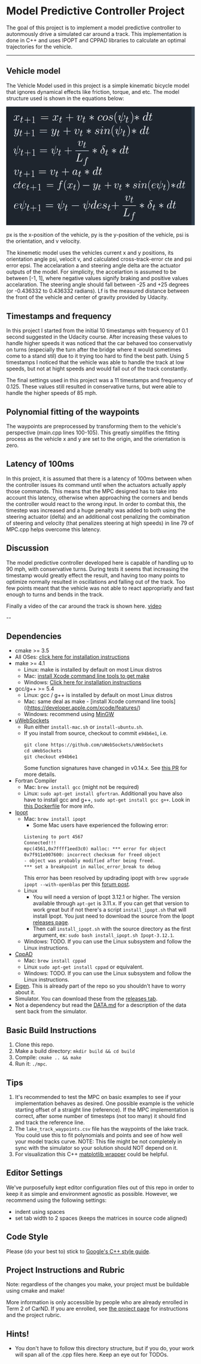 # Model Predictive Controller Project
[video1]: data/mpc.mp4 "MPC @ 85mph"

The goal of this project is to implement a model predictive controller to autonmously drive a simulated car around a track. This implementation is done in C++ and uses IPOPT and CPPAD libraries to calculate an optimal trajectories for the vehicle.


---
 ## Vehicle model
 The Vehicle Model used in this project is a simple kinematic bicycle model that ignores dynamical effects like friction, torque, and etc. The model structure used is shown in the equations below:
 
![Alt text](data/modelstruct.PNG)

px is the x-position of the vehicle, py is the y-position of the vehicle, psi is the orientation, and v velocity.

The kinemetic model uses the vehicles current x and y positions, its orientation angle psi, velocit v, and calculated cross-track-error cte and psi error epsi. The accelaration a and steering angle delta are the actuator outputs of the model. For simplicity, the accelartion is assumed to be between [-1, 1], where negative values signify braking and positive values accelaration. The steering angle should fall between -25 and +25 degrees (or -0.436332 to 0.436332 radians). Lf is the measured distance between the front of the vehicle and center of gravity provided by Udacity. 

##  Timestamps and frequency 
In this project I started from the initial 10 timestamps with frequency of 0.1 second suggested in the Udacity course. After increasing these values to handle higher speeds it was noticed that the car behaved too conservativly on turns (especially the turn after the bridge where it would sometimes come to a stand stil) due to it trying too hard to find the best path. Using 5 timestamps I noticed that the vehicle was able to handle the track at low speeds, but not at hight speeds and would fall out of the track constantly. 

The final settings used in this project was a 11 timestamps and frequency of 0.125. These values still resulted in conservative turns, but were able to handle the higher speeds of 85 mph.

## Polynomial fitting of the waypoints
The waypoints are preprocessed by transforming them to the vehicle's perspective (main.cpp lines 100-105). This greatly simplifies the fitting process as the vehicle x and y are set to the origin, and the orientation is zero.

## Latency of 100ms
In this project, it is assumed that there is a latency of 100ms between when the controller issues its command until when the actuators actually apply those commands. This means that the MPC designed has to take into account this latency, otherwise when approaching the corners and bends the controller would react to the wrong input. In order to combat this, the timestep was increased and a huge penalty was added to both using the steering actuator (delta) and an additional cost penalizing the combination of steering and velocity (that penalizes steering at high speeds) in line 79 of MPC.cpp helps overcome this latency.

## Discussion
The model predictive controller developed here is capable of handling up to 90 mph, with conservative turns. During tests it seems that increasing the timestamp would greatly effect the result, and having too many points to optimize normally resulted in oscillations and falling out of the track. Too few points meant that the vehicle was not able to react appropriatly and fast enough to turns and bends in the track. 

Finally a video of the car around the track is shown here.
[video][video1]


--
## Dependencies

* cmake >= 3.5
 * All OSes: [click here for installation instructions](https://cmake.org/install/)
* make >= 4.1
  * Linux: make is installed by default on most Linux distros
  * Mac: [install Xcode command line tools to get make](https://developer.apple.com/xcode/features/)
  * Windows: [Click here for installation instructions](http://gnuwin32.sourceforge.net/packages/make.htm)
* gcc/g++ >= 5.4
  * Linux: gcc / g++ is installed by default on most Linux distros
  * Mac: same deal as make - [install Xcode command line tools]((https://developer.apple.com/xcode/features/)
  * Windows: recommend using [MinGW](http://www.mingw.org/)
* [uWebSockets](https://github.com/uWebSockets/uWebSockets)
  * Run either `install-mac.sh` or `install-ubuntu.sh`.
  * If you install from source, checkout to commit `e94b6e1`, i.e.
    ```
    git clone https://github.com/uWebSockets/uWebSockets 
    cd uWebSockets
    git checkout e94b6e1
    ```
    Some function signatures have changed in v0.14.x. See [this PR](https://github.com/udacity/CarND-MPC-Project/pull/3) for more details.
* Fortran Compiler
  * Mac: `brew install gcc` (might not be required)
  * Linux: `sudo apt-get install gfortran`. Additionall you have also have to install gcc and g++, `sudo apt-get install gcc g++`. Look in [this Dockerfile](https://github.com/udacity/CarND-MPC-Quizzes/blob/master/Dockerfile) for more info.
* [Ipopt](https://projects.coin-or.org/Ipopt)
  * Mac: `brew install ipopt`
       +  Some Mac users have experienced the following error:
       ```
       Listening to port 4567
       Connected!!!
       mpc(4561,0x7ffff1eed3c0) malloc: *** error for object 0x7f911e007600: incorrect checksum for freed object
       - object was probably modified after being freed.
       *** set a breakpoint in malloc_error_break to debug
       ```
       This error has been resolved by updrading ipopt with
       ```brew upgrade ipopt --with-openblas```
       per this [forum post](https://discussions.udacity.com/t/incorrect-checksum-for-freed-object/313433/19).
  * Linux
    * You will need a version of Ipopt 3.12.1 or higher. The version available through `apt-get` is 3.11.x. If you can get that version to work great but if not there's a script `install_ipopt.sh` that will install Ipopt. You just need to download the source from the Ipopt [releases page](https://www.coin-or.org/download/source/Ipopt/).
    * Then call `install_ipopt.sh` with the source directory as the first argument, ex: `sudo bash install_ipopt.sh Ipopt-3.12.1`. 
  * Windows: TODO. If you can use the Linux subsystem and follow the Linux instructions.
* [CppAD](https://www.coin-or.org/CppAD/)
  * Mac: `brew install cppad`
  * Linux `sudo apt-get install cppad` or equivalent.
  * Windows: TODO. If you can use the Linux subsystem and follow the Linux instructions.
* [Eigen](http://eigen.tuxfamily.org/index.php?title=Main_Page). This is already part of the repo so you shouldn't have to worry about it.
* Simulator. You can download these from the [releases tab](https://github.com/udacity/self-driving-car-sim/releases).
* Not a dependency but read the [DATA.md](./DATA.md) for a description of the data sent back from the simulator.


## Basic Build Instructions


1. Clone this repo.
2. Make a build directory: `mkdir build && cd build`
3. Compile: `cmake .. && make`
4. Run it: `./mpc`.

## Tips

1. It's recommended to test the MPC on basic examples to see if your implementation behaves as desired. One possible example
is the vehicle starting offset of a straight line (reference). If the MPC implementation is correct, after some number of timesteps
(not too many) it should find and track the reference line.
2. The `lake_track_waypoints.csv` file has the waypoints of the lake track. You could use this to fit polynomials and points and see of how well your model tracks curve. NOTE: This file might be not completely in sync with the simulator so your solution should NOT depend on it.
3. For visualization this C++ [matplotlib wrapper](https://github.com/lava/matplotlib-cpp) could be helpful.

## Editor Settings

We've purposefully kept editor configuration files out of this repo in order to
keep it as simple and environment agnostic as possible. However, we recommend
using the following settings:

* indent using spaces
* set tab width to 2 spaces (keeps the matrices in source code aligned)

## Code Style

Please (do your best to) stick to [Google's C++ style guide](https://google.github.io/styleguide/cppguide.html).

## Project Instructions and Rubric

Note: regardless of the changes you make, your project must be buildable using
cmake and make!

More information is only accessible by people who are already enrolled in Term 2
of CarND. If you are enrolled, see [the project page](https://classroom.udacity.com/nanodegrees/nd013/parts/40f38239-66b6-46ec-ae68-03afd8a601c8/modules/f1820894-8322-4bb3-81aa-b26b3c6dcbaf/lessons/b1ff3be0-c904-438e-aad3-2b5379f0e0c3/concepts/1a2255a0-e23c-44cf-8d41-39b8a3c8264a)
for instructions and the project rubric.

## Hints!

* You don't have to follow this directory structure, but if you do, your work
  will span all of the .cpp files here. Keep an eye out for TODOs.
